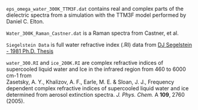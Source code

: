 
`eps_omega_water_300K_TTM3F.dat` contains real and complex parts of the dielectric spectra from a simulation with the TTM3F model performed by Daniel C. Elton.  

`Water_300K_Raman_Castner.dat` is a Raman spectra from Castner, et al.  

`Siegelstein Data` is full water refractive index (.RI) data from [DJ Segelstein - ‎1981 Ph.D. Thesis](https://mospace.umsystem.edu/xmlui/handle/10355/11599)  

`water_300.RI` and `ice_200K.RI` are complex refractive indices of supercooled liquid water and Ice in the infrared region from 460 to 6000 cm-1 from  
Zasetsky, A. Y., Khalizov, A. F., Earle, M. E. & Sloan, J. J., Frequency dependent complex refractive indices of supercooled liquid water and ice determined from aerosol extinction spectra. *J. Phys. Chem.* A **109**, 2760 (2005).
